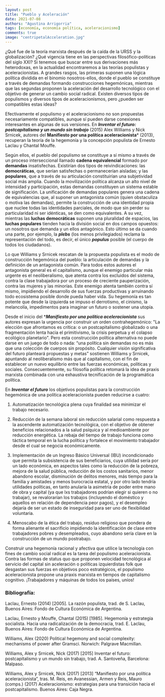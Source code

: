 ```yaml
---
layout: post
title: "Pueblo y Aceleración"
date: 2021-07-08
authors: "Agustina Arrigorria"
tags: [economía, economía política, aceleracionismo]
comments: true
image: "centripetalAcceleration.jpg"
---
```


¿Qué fue de la teoría marxista después de la caída de la URSS y la globalización? ¿Qué vigencia tiene en las perspectivas filosófico-políticas del siglo XXI? Si tenemos que buscar entre sus derivaciones más heterodoxas, en la actualidad encontraremos a las teorías populistas y aceleracionistas. A grandes rasgos, las primeras suponen una lógica política dividida en el binomio nosotros-ellos, donde el pueblo se constituye a través de demandas formando construcciones hegemónicas, mientras que las segundas proponen la aceleración del desarrollo tecnológico con el objetivo de generar un cambio social radical. Existen diversos tipos de populismos y diversos tipos de aceleracionismos, pero ¿pueden ser compatibles estas ideas?

Efectivamente el populismo y el aceleracionismo no son propuestas necesariamente compatibles, aunque sí pueden darse conexiones interesantes en algunas de sus versiones. En ***Inventar el futuro: postcapitalismo y un mundo sin trabajo*** (2015) Alex Williams y Nick Srnicek, autores del **Manifiesto por una política aceleracionista*** (2013), recuperan la teoría de la hegemonía y la concepción populista de Ernesto Laclau y Chantal Mouffe.

Según ellos, el pueblo del populismo se constituye a sí mismo a través de un proceso interseccional llamado **cadena equivalencial** formado por **demandas** insatisfechas. Existirían dos tipos de reivindicaciones: las **democráticas**, que serían satisfechas o permanecerían aisladas; y las **populares**, que a través de su articulación constituirían una subjetividad social más amplia. Cuando la movilización política alcanza un alto nivel de intensidad y participación, estas demandas constituyen un sistema estable de significación. La unificación de demandas populares genera una cadena de equivalencias que, al suponer un antagonista común (quien obstaculiza o motiva las demandas), permite la construcción de una identidad propia que nuclee todas las identidades parciales, de modo que sin perder su particularidad ni ser idénticas, se den como equivalentes. A su vez, mientras las **luchas democráticas** suponen una pluralidad de espacios, las **luchas populares** tienden hacia la división social en dos campos opuestos: un nosotros que demanda y un ellos antagónico. Esto último se da cuando una parte, por ejemplo, la ***plebs*** (los menos privilegiados) reclama la representación del todo, es decir, el único ***populus*** posible (el cuerpo de todos los ciudadanos).

Lo que Williams y Srnicek rescatan de la propuesta populista es el modo de construcción hegemónica del pueblo: la articulación de demandas y la definición de un antagonista común. Para todos estos autores el antagonista general es el capitalismo, aunque el enemigo particular más urgente es el neoliberalismo, que atenta contra los excluidos del sistema, contra la clase trabajadora por un proceso de creciente pauperización, contra las mujeres y las minorías. Este enemigo atenta también contra sí mismo, impidiendo el desarrollo de sus fuerzas productivas y arruinando todo ecosistema posible donde pueda haber vida. Su hegemonía es tan potente que desde la izquierda se impuso el derrotismo, el cinismo, la melancolía, impedimentos para imaginar un futuro o sostener una utopía.

Desde el inicio del ****Manifiesto por una política aceleracionista*** sus autores expresan la urgencia por construir un orden contrahegemónico: "La elección que afrontamos es crítica: o un postcapitalismo globalizado o una fragmentación lenta hacia el primitivismo, la crisis perpetua y el colapso ecológico planetario". Pero esta construcción política alternativa no puede darse en un juego de todo o nada: “una política sin demandas no es más que una colección de cuerpos sin propósito. Cualquier visión significativa del futuro planteará propuestas y metas” sostienen Williams y Srnicek, apuntando al neoliberalismo más que al capitalismo, con el fin de establecer un nuevo equilibrio entre las fuerzas económicas, políticas y sociales. Consecuentemente, su filosofía política retomará la idea de praxis marxista combinada con una exhaustiva tecnificación de la programática política. 

En ***Inventar el futuro*** los objetivos populistas para la construcción hegemónica de una política aceleracionista pueden reducirse a cuatro: 

1. Automatización tecnológica plena cuya finalidad sea minimizar el trabajo necesario.

3. Reducción de la semana laboral sin reducción salarial como respuesta a la ascendente automatización tecnológica, con el objetivo de obtener beneficios relacionados a la salud psíquica y al medioambiente por reducción energética. La rebaja del tiempo de trabajo funciona como táctica temporal en la lucha política y fortalece el movimiento trabajador desde el cual se negocia económicamente. 

5. Implementación de un Ingreso Básico Universal (IBU) incondicionado que permita la subsistencia de sus beneficiarios, cuya utilidad sería por un lado económica, en aspectos tales como la reducción de la pobreza, mejora de la salud pública, reducción de los costos sanitarios, menor abandono escolar, disminución de delitos menores, más tiempo para la familia y amistades y menos burocracia estatal, y por otro lado tendría utilidades políticas, en tanto anularía la asimetría de poder entre mano de obra y capital (ya que lxs trabajadores podrían elegir si quieren o no trabajar), se revalorarían los trabajos (incluyendo el doméstico y aquellos en relación de dependencia peor pagos), y el desempleo dejaría de ser un estado de inseguridad para ser uno de flexibilidad voluntaria.

7. Menoscabo de la ética del trabajo, residuo religioso que pondera de forma alienante el sacrificio impidiendo la identificación de clase entre trabajadores pobres y desempleados, cuyo abandono sería clave en la construcción de un mundo postrabajo.

Construir una hegemonía racional y afectiva que utilice la tecnología con fines de cambio social radical es la tarea del populismo aceleracionista. Contra las formas de status quo que proponen velocidad tecnológica al servicio del capital sin aceleración o políticas izquierdistas folk que desgastan sus fuerzas en objetivos poco estratégicos, el populismo aceleracionista propone una praxis marxista en tiempos de capitalismo cognitivo. ¡Trabajadores y máquinas de todos los países, uníos!

### Bibliografía:

Laclau, Ernesto (2014) [2005]. La razón populista, trad. de S. Laclau, Buenos Aires: Fondo de Cultura Económica de Argentina.

Laclau, Ernesto y Mouffe, Chantal (2015) [1985]. Hegemonía y estrategia socialista. Hacia una radicalización de la democracia, trad. E. Laclau, Buenos Aires: Fondo de Cultura Económica de Argentina.

Williams, Alex (2020) Political hegemony and social complexity: mechanisms of power after Gramsci. Norwich: Palgrave Macmillan.

Williams, Alex y Srnicek, Nick (2017) [2015] Inventar el futuro: postcapitalismo y un mundo sin trabajo, trad. A. Santoveña, Barcelona: Malpaso.

Williams, Alex y Srnicek, Nick (2017) [2013] “Manifiesto por una política aceleracionista”, tras. M. Reis, en Avanessian, Armen y Reis, Mauro (comps.) (2017) Aceleracionismo: estrategias para una transición hacia el postcapitalismo. Buenos Aires: Caja Negra.
